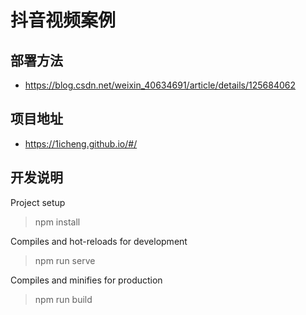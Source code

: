 # 抖音视频案例

## 部署方法

- https://blog.csdn.net/weixin_40634691/article/details/125684062

## 项目地址

- https://1icheng.github.io/#/

## 开发说明

Project setup

> npm install

Compiles and hot-reloads for development

> npm run serve

Compiles and minifies for production

> npm run build
